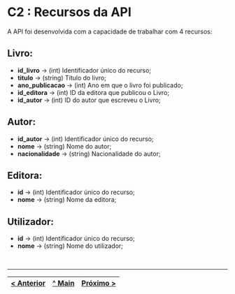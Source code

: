 # C2 : Recursos da API
A API foi desenvolvida com a capacidade de trabalhar com 4 recursos:

## Livro:
* **id_livro** -> (int) Identificador único do recurso;
* **titulo** -> (string) Título do livro;
* **ano_publicacao** -> (int) Ano em que o livro foi publicado;
* **id_editora** -> (int) ID da editora que publicou o Livro;
* **id_autor** -> (int) ID do autor que escreveu o Livro;

## Autor:
* **id_autor** -> (int) Identificador único do recurso;
* **nome** -> (string) Nome do autor;
* **nacionalidade** -> (string) Nacionalidade do autor;

## Editora:
* **id** -> (int) Identificador único do recurso;
* **nome** -> (string) Nome da editora;

## Utilizador:
* **id** -> (int) Identificador único do recurso;
* **nome** -> (string) Nome do utilizador;

<br>

---
[< Anterior](c1.md) | [^ Main](../../../) | [Próximo >](c3.md)
:--- | :---: | ---: 
